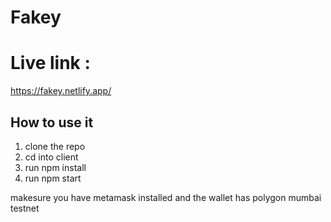 # Fakey

# Live link :
https://fakey.netlify.app/

## How to use it

1. clone the repo 
2. cd into client 
3. run npm install
4. run npm start

makesure you have metamask installed and the wallet has polygon mumbai testnet 
